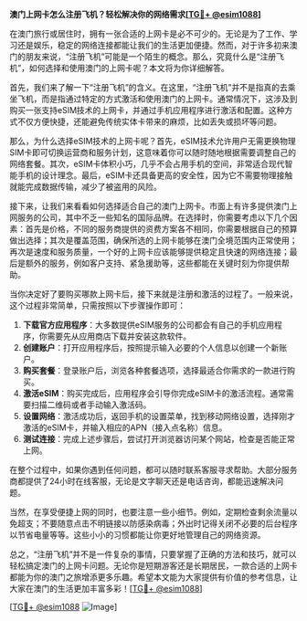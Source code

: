 **澳门上网卡怎么注册飞机？轻松解决你的网络需求[[TG💪+ @esim1088](https://t.me/s/esim1088)]**

在澳门旅行或居住时，拥有一张合适的上网卡是必不可少的。无论是为了工作、学习还是娱乐，稳定的网络连接都能让我们的生活更加便捷。然而，对于许多初来澳门的朋友来说，“注册飞机”可能是一个陌生的概念。那么，究竟什么是“注册飞机”，如何选择和使用澳门的上网卡呢？本文将为你详细解答。

首先，我们来了解一下“注册飞机”的含义。在这里，“注册飞机”并不是指真的去乘坐飞机，而是指通过特定的方式激活和使用澳门的上网卡。通常情况下，这涉及到购买一张支持eSIM技术的上网卡，并通过手机应用程序进行激活和配置。这种方式不仅方便快捷，还能避免传统实体卡带来的麻烦，比如丢失或损坏等问题。

那么，为什么选择eSIM技术的上网卡呢？首先，eSIM技术允许用户无需更换物理SIM卡即可切换运营商和服务计划，这意味着你可以随时随地根据需要调整自己的网络套餐。其次，eSIM卡体积小巧，几乎不会占用手机的空间，非常适合现代智能手机的设计理念。最后，eSIM卡还具备更高的安全性，因为它不需要物理接触就能完成数据传输，减少了被盗用的风险。

接下来，让我们来看看如何选择适合自己的澳门上网卡。市面上有许多提供澳门上网服务的公司，其中不乏一些知名的国际品牌。在选择时，你需要考虑以下几个因素：首先是价格，不同的服务商提供的资费方案各不相同，你需要根据自己的预算做出选择；其次是覆盖范围，确保所选的上网卡能够在澳门全境范围内正常使用；再次是速度和服务质量，一个好的上网卡应该能够提供稳定且快速的网络连接；最后是额外的服务，例如客户支持、紧急援助等，这些都能在关键时刻为你提供帮助。

当你决定好了要购买哪款上网卡后，接下来就是注册和激活的过程了。一般来说，这个过程非常简单，只需按照以下步骤操作即可：

1. **下载官方应用程序**：大多数提供eSIM服务的公司都会有自己的手机应用程序，你需要先从应用商店下载并安装这款软件。
2. **创建账户**：打开应用程序后，按照提示输入必要的个人信息以创建一个新账户。
3. **购买套餐**：登录账户后，浏览各种套餐选项，选择最适合你需求的一款进行购买。
4. **激活eSIM**：购买完成后，应用程序会引导你完成eSIM卡的激活流程。通常需要扫描二维码或者手动输入激活码。
5. **设置网络**：激活成功后，返回手机的设置菜单，找到移动网络设置，选择刚才激活的eSIM卡，并输入相应的APN（接入点名称）信息。
6. **测试连接**：完成上述步骤后，尝试打开浏览器访问某个网站，检查是否能正常上网。

在整个过程中，如果你遇到任何问题，都可以随时联系客服寻求帮助。大部分服务商都提供了24小时在线客服，无论是文字聊天还是电话咨询，都能迅速解决问题。

当然，在享受便捷上网的同时，也要注意一些小细节。例如，定期检查剩余流量以免超支；不要随意点击不明链接以防感染病毒；外出时记得关闭不必要的后台程序以节省电量等等。这些小小的习惯都能让你更好地管理自己的网络资源。

总之，“注册飞机”并不是一件复杂的事情，只要掌握了正确的方法和技巧，就可以轻松搞定澳门的上网卡问题。无论你是短期游客还是长期居民，一款合适的上网卡都能为你的澳门之旅增添更多乐趣。希望本文能为大家提供有价值的参考信息，让大家在澳门的生活更加丰富多彩！[[TG💪+ @esim1088](https://t.me/s/esim1088)]

[[TG💪+ @esim1088](https://t.me/s/esim1088) ![Image](https://i.postimg.cc/4NQfJmqS/Snipaste-2025-05-13-00-14-12.png)]